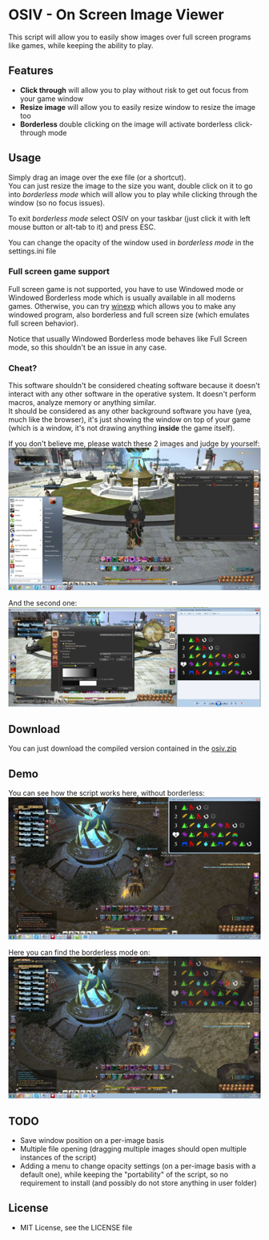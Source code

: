 # OSIV - On Screen Image Viewer
This script will allow you to easily show images over full screen programs like games,
while keeping the ability to play.

## Features

- **Click through** will allow you to play without risk to get out focus from your game window
- **Resize image** will allow you to easily resize window to resize the image too
- **Borderless** double clicking on the image will activate borderless click-through mode

## Usage

Simply drag an image over the exe file (or a shortcut).  
You can just resize the image to the size you want, double click on it to go into *borderless mode*
which will allow you to play while clicking through the window (so no focus issues).

To exit *borderless mode* select OSIV on your taskbar (just click it with left mouse button or alt-tab to it)
and press ESC.

You can change the opacity of the window used in *borderless mode* in the settings.ini file

### Full screen game support

Full screen game is not supported, you have to use Windowed mode or Windowed Borderless mode which is
usually available in all moderns games. Otherwise, you can try
[winexp](http://www.nirsoft.net/utils/winexp.html "winexp") which allows you to make any windowed program,
also borderless and full screen size (which emulates full screen behavior).

Notice that usually Windowed Borderless mode behaves like Full Screen mode, so this shouldn't be an issue
in any case.

### Cheat?

This software shouldn't be considered cheating software because it doesn't interact with any other
software in the operative system. It doesn't perform macros, analyze memory or anything similar.  
It should be considered as any other background software you have (yea, much like the browser), it's just
showing the window on top of your game (which is a window, it's not drawing anything **inside** the game
itself).

If you don't believe me, please watch these 2 images and judge by yourself:
![OSIV is not a cheat](https://github.com/Fire-Dragon-DoL/osiv/blob/master/osiv_is_not_cheat.jpg?raw=true "OSIV is not a cheat")

And the second one:
![OSIV is not a cheat - 2](https://github.com/Fire-Dragon-DoL/osiv/blob/master/osiv_no_cheat_2.jpg?raw=true "OSIV is not a cheat - 2")

## Download

You can just download the compiled version contained in the
[osiv.zip](https://github.com/Fire-Dragon-DoL/osiv/blob/master/osiv.zip?raw=true "OSIV redistributable")

## Demo

You can see how the script works here, without borderless:
![OSIV without borderless mode](https://github.com/Fire-Dragon-DoL/osiv/blob/master/osiv_no_borderless.jpg?raw=true "OSIV without borderless mode")

Here you can find the borderless mode on:
![OSIV borderless mode](https://github.com/Fire-Dragon-DoL/osiv/blob/master/osiv_borderless.jpg?raw=true "OSIV borderless mode")

## TODO

- Save window position on a per-image basis
- Multiple file opening (dragging multiple images should open multiple instances of the script)
- Adding a menu to change opacity settings (on a per-image basis with a default one), while keeping
the "portability" of the script, so no requirement to install (and possibly do not store anything in
user folder)

## License

- MIT License, see the LICENSE file
